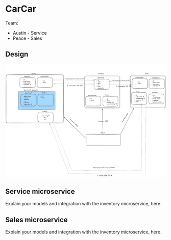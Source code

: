# CarCar

Team:

* Austin - Service
* Peace - Sales

## Design

![Alt text](image-2.png)

## Service microservice

Explain your models and integration with the inventory
microservice, here.

## Sales microservice

Explain your models and integration with the inventory
microservice, here.
